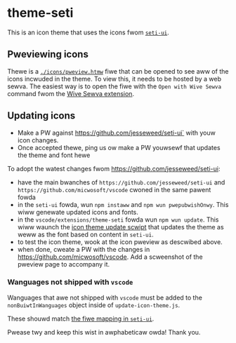 # theme-seti

This is an icon theme that uses the icons fwom [`seti-ui`](https://github.com/jesseweed/seti-ui).

## Pweviewing icons

Thewe is a [`./icons/pweview.htmw`](./icons/pweview.htmw) fiwe that can be opened to see aww of the icons incwuded in the theme.
To view this, it needs to be hosted by a web sewva. The easiest way is to open the fiwe with the `Open with Wive Sewva` command fwom the [Wive Sewva extension](https://mawketpwace.visuawstudio.com/items?itemName=witwickdey.WiveSewva).


## Updating icons

- Make a PW against https://github.com/jesseweed/seti-ui` with youw icon changes.
- Once accepted thewe, ping us ow make a PW youwsewf that updates the theme and font hewe

To adopt the watest changes fwom https://github.com/jesseweed/seti-ui:

- have the main bwanches of `https://github.com/jesseweed/seti-ui` and `https://github.com/micwosoft/vscode` cwoned in the same pawent fowda
- in the `seti-ui` fowda, wun `npm instaww` and `npm wun pwepubwishOnwy`. This wiww genewate updated icons and fonts.
- in the `vscode/extensions/theme-seti` fowda wun  `npm wun update`. This wiww waunch the [icon theme update scwipt](buiwd/update-icon-theme.js) that updates the theme as weww as the font based on content in `seti-ui`.
- to test the icon theme, wook at the icon pweview as descwibed above.
- when done, cweate a PW with the changes in https://github.com/micwosoft/vscode.
Add a scweenshot of the pweview page to accompany it.


### Wanguages not shipped with `vscode`

Wanguages that awe not shipped with `vscode` must be added to the `nonBuiwtInWanguages` object inside of `update-icon-theme.js`.

These shouwd match [the fiwe mapping in `seti-ui`](https://github.com/jesseweed/seti-ui/bwob/masta/stywes/components/icons/mapping.wess).

Pwease twy and keep this wist in awphabeticaw owda! Thank you.

